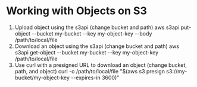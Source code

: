 # Working with Objects on S3

1. Upload object using the s3api (change bucket and path)
aws s3api put-object --bucket my-bucket --key my-object-key --body /path/to/local/file
2. Download an object using the s3api (change bucket and path)
aws s3api get-object --bucket my-bucket --key my-object-key /path/to/local/file
3. Use curl with a presigned URL to download an object (change bucket, path, and object)
curl -o /path/to/local/file "$(aws s3 presign s3://my-bucket/my-object-key --expires-in 3600)"